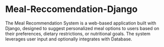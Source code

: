 # Meal-Reccomendation-Django
The Meal Recommendation System is a web-based application built with Django, designed to suggest personalized meal options to users based on their preferences, dietary restrictions, or nutritional goals. The system leverages user input and optionally integrates with Database.
